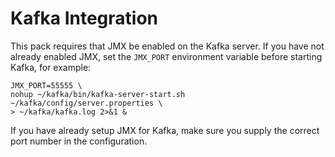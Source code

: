 # Kafka Integration

This pack requires that JMX be enabled on the Kafka server. If you have
not already enabled JMX, set the `JMX_PORT` environment variable before
starting Kafka, for example:

```
JMX_PORT=55555 \
nohup ~/kafka/bin/kafka-server-start.sh ~/kafka/config/server.properties \
> ~/kafka/kafka.log 2>&1 &
```

If you have already setup JMX for Kafka, make sure you supply the
correct port number in the configuration.

